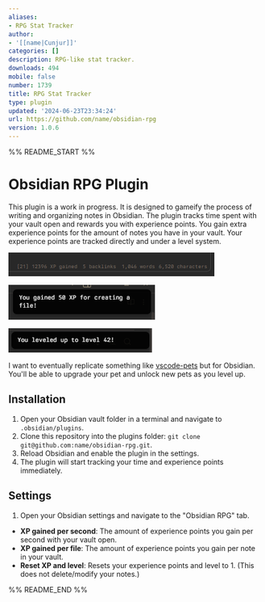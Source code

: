 ```yaml
---
aliases:
- RPG Stat Tracker
author:
- '[[name|Cunjur]]'
categories: []
description: RPG-like stat tracker.
downloads: 494
mobile: false
number: 1739
title: RPG Stat Tracker
type: plugin
updated: '2024-06-23T23:34:24'
url: https://github.com/name/obsidian-rpg
version: 1.0.6
---
```


%% README_START %%

# Obsidian RPG Plugin

This plugin is a work in progress. It is designed to gameify the process of writing and organizing notes in Obsidian. The plugin tracks time spent with your vault open and rewards you with experience points. You gain extra experience points for the amount of notes you have in your vault. Your experience points are tracked directly and under a level system.

![Status](https://raw.githubusercontent.com/name/obsidian-rpg/HEAD/images/status.png)

![New File](https://raw.githubusercontent.com/name/obsidian-rpg/HEAD/images/new_file.png)

![Level Up](https://raw.githubusercontent.com/name/obsidian-rpg/HEAD/images/level_up.png)

I want to eventually replicate something like [vscode-pets](https://marketplace.visualstudio.com/items?itemName=tonybaloney.vscode-pets) but for Obsidian. You'll be able to upgrade your pet and unlock new pets as you level up.

## Installation

1. Open your Obsidian vault folder in a terminal and navigate to `.obsidian/plugins`.
2. Clone this repository into the plugins folder: `git clone git@github.com:name/obsidian-rpg.git`.
3. Reload Obsidian and enable the plugin in the settings.
4. The plugin will start tracking your time and experience points immediately.

## Settings

1. Open your Obsidian settings and navigate to the "Obsidian RPG" tab.

- **XP gained per second**: The amount of experience points you gain per second with your vault open.
- **XP gained per file**: The amount of experience points you gain per note in your vault.
- **Reset XP and level**: Resets your experience points and level to 1. (This does not delete/modify your notes.)


%% README_END %%